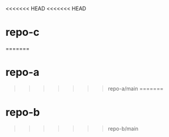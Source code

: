 <<<<<<< HEAD
<<<<<<< HEAD
# repo-c
=======
# repo-a
>>>>>>> repo-a/main
=======
# repo-b
>>>>>>> repo-b/main
